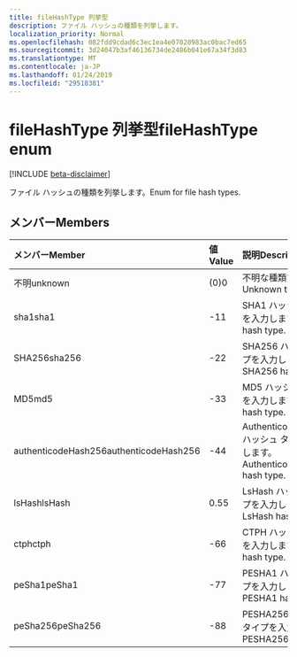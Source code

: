 ```yaml
---
title: fileHashType 列挙型
description: ファイル ハッシュの種類を列挙します。
localization_priority: Normal
ms.openlocfilehash: 082fdd9cdad6c3ec1ea4e07020983ac0bac7ed65
ms.sourcegitcommit: 3d24047b3af46136734de2486b041e67a34f3d83
ms.translationtype: MT
ms.contentlocale: ja-JP
ms.lasthandoff: 01/24/2019
ms.locfileid: "29518381"
---
```

# <a name="filehashtype-enum"></a><span data-ttu-id="7cc55-103">fileHashType 列挙型</span><span class="sxs-lookup"><span data-stu-id="7cc55-103">fileHashType enum</span></span>

[!INCLUDE [beta-disclaimer](../../includes/beta-disclaimer.md)]

<span data-ttu-id="7cc55-104">ファイル ハッシュの種類を列挙します。</span><span class="sxs-lookup"><span data-stu-id="7cc55-104">Enum for file hash types.</span></span>

## <a name="members"></a><span data-ttu-id="7cc55-105">メンバー</span><span class="sxs-lookup"><span data-stu-id="7cc55-105">Members</span></span>

|<span data-ttu-id="7cc55-106">メンバー</span><span class="sxs-lookup"><span data-stu-id="7cc55-106">Member</span></span>|<span data-ttu-id="7cc55-107">値</span><span class="sxs-lookup"><span data-stu-id="7cc55-107">Value</span></span>|<span data-ttu-id="7cc55-108">説明</span><span class="sxs-lookup"><span data-stu-id="7cc55-108">Description</span></span>|
|:---|:---|:---|
|<span data-ttu-id="7cc55-109">不明</span><span class="sxs-lookup"><span data-stu-id="7cc55-109">unknown</span></span>|<span data-ttu-id="7cc55-110">(0)</span><span class="sxs-lookup"><span data-stu-id="7cc55-110">0</span></span>|<span data-ttu-id="7cc55-111">不明な種類です。</span><span class="sxs-lookup"><span data-stu-id="7cc55-111">Unknown type.</span></span>|
|<span data-ttu-id="7cc55-112">sha1</span><span class="sxs-lookup"><span data-stu-id="7cc55-112">sha1</span></span>|<span data-ttu-id="7cc55-113">-1</span><span class="sxs-lookup"><span data-stu-id="7cc55-113">1</span></span>|<span data-ttu-id="7cc55-114">SHA1 ハッシュ タイプを入力します。</span><span class="sxs-lookup"><span data-stu-id="7cc55-114">SHA1 hash type.</span></span>|
|<span data-ttu-id="7cc55-115">SHA256</span><span class="sxs-lookup"><span data-stu-id="7cc55-115">sha256</span></span>|<span data-ttu-id="7cc55-116">-2</span><span class="sxs-lookup"><span data-stu-id="7cc55-116">2</span></span>| <span data-ttu-id="7cc55-117">SHA256 ハッシュ タイプを入力します。</span><span class="sxs-lookup"><span data-stu-id="7cc55-117">SHA256 hash type.</span></span>|
|<span data-ttu-id="7cc55-118">MD5</span><span class="sxs-lookup"><span data-stu-id="7cc55-118">md5</span></span>|<span data-ttu-id="7cc55-119">-3</span><span class="sxs-lookup"><span data-stu-id="7cc55-119">3</span></span>| <span data-ttu-id="7cc55-120">MD5 ハッシュ タイプを入力します。</span><span class="sxs-lookup"><span data-stu-id="7cc55-120">MD5 hash type.</span></span>|
|<span data-ttu-id="7cc55-121">authenticodeHash256</span><span class="sxs-lookup"><span data-stu-id="7cc55-121">authenticodeHash256</span></span>|<span data-ttu-id="7cc55-122">-4</span><span class="sxs-lookup"><span data-stu-id="7cc55-122">4</span></span>| <span data-ttu-id="7cc55-123">AuthenticodeHash256 ハッシュ タイプを入力します。</span><span class="sxs-lookup"><span data-stu-id="7cc55-123">AuthenticodeHash256 hash type.</span></span>|
|<span data-ttu-id="7cc55-124">lsHash</span><span class="sxs-lookup"><span data-stu-id="7cc55-124">lsHash</span></span>|<span data-ttu-id="7cc55-125">0.5</span><span class="sxs-lookup"><span data-stu-id="7cc55-125">5</span></span>| <span data-ttu-id="7cc55-126">LsHash ハッシュ タイプを入力します。</span><span class="sxs-lookup"><span data-stu-id="7cc55-126">LsHash hash type.</span></span>|
|<span data-ttu-id="7cc55-127">ctph</span><span class="sxs-lookup"><span data-stu-id="7cc55-127">ctph</span></span>|<span data-ttu-id="7cc55-128">-6</span><span class="sxs-lookup"><span data-stu-id="7cc55-128">6</span></span>| <span data-ttu-id="7cc55-129">CTPH ハッシュ タイプを入力します。</span><span class="sxs-lookup"><span data-stu-id="7cc55-129">CTPH hash type.</span></span>|
|<span data-ttu-id="7cc55-130">peSha1</span><span class="sxs-lookup"><span data-stu-id="7cc55-130">peSha1</span></span>|<span data-ttu-id="7cc55-131">-7</span><span class="sxs-lookup"><span data-stu-id="7cc55-131">7</span></span>| <span data-ttu-id="7cc55-132">PESHA1 ハッシュ タイプを入力します。</span><span class="sxs-lookup"><span data-stu-id="7cc55-132">PESHA1 hash type.</span></span>|
|<span data-ttu-id="7cc55-133">peSha256</span><span class="sxs-lookup"><span data-stu-id="7cc55-133">peSha256</span></span>|<span data-ttu-id="7cc55-134">-8</span><span class="sxs-lookup"><span data-stu-id="7cc55-134">8</span></span>| <span data-ttu-id="7cc55-135">PESHA256 ハッシュ タイプを入力します。</span><span class="sxs-lookup"><span data-stu-id="7cc55-135">PESHA256 hash type.</span></span>|
<!--
{
  "type": "#page.annotation",
  "suppressions": [
    "Error: /api-reference/beta/resources/filehashtypeenumtype.md:\r\n      Exception processing links.\r\n    System.ArgumentException: Link Definition was null. Link text: !INCLUDE [beta-disclaimer](../../includes/beta-disclaimer.md)\r\n      at ApiDoctor.Validation.DocFile.get_LinkDestinations()\r\n      at ApiDoctor.Validation.DocSet.ValidateLinks(Boolean includeWarnings, String[] relativePathForFiles, IssueLogger issues, Boolean requireFilenameCaseMatch, Boolean printOrphanedFiles)"
  ]
}
-->

